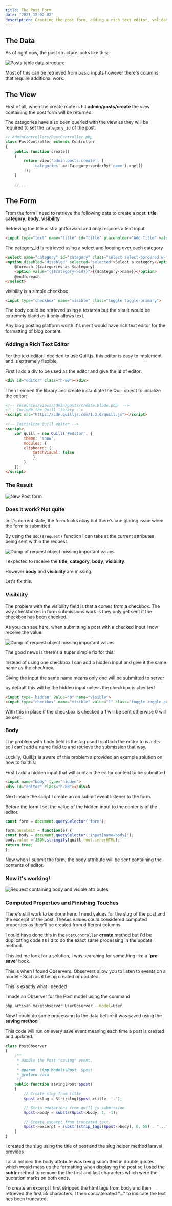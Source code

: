 ```yaml
---
title: The Post Form
date: "2021-12-02 02"
description: Creating the post form, adding a rich text editor, validation, observers and more.
---
```


## The Data

As of right now, the post structure looks like this:

![Posts table data structure](../../src/images/tables/posts.png)

Most of this can be retrieved from basic inputs however there's columns that require additional work.

## The View

First of all, when the create route is hit **admin/posts/create** the view containing the post form will be returned. 

The categories have also been queried with the view as they will be required to set the `category_id` of the post.

```php
// AdminControllers/PostController.php
class PostController extends Controller
{
    public function create()
    {
        return view('admin.posts.create', [
            'categories' => Category::orderBy('name')->get()
        ]);
    }
    
    //...
```

## The Form

From the form I need to retrieve the following data to create a post: **title**, **category**, **body**, **visibility**

Retrieving the title is straightforward and only requires a text input

```html
<input type="text" name="title" id="title" placeholder="Add Title" value="{{old('title')}}" class="input input-bordered {{ $errors->has('title') ? 'input-error' : '' }}">
```

The category_id is retrieved using a select and looping over each category

```html
<select name="category" id="category" class="select select-bordered w-full max-w-xs {{ $errors->has('title') ? 'input-error' : '' }}">
<option disabled="disabled" selected="selected">Select a category</option>
    @foreach ($categories as $category)
    <option value="{{$category->id}}">{{$category->name}}</option>
    @endforeach
</select>
```

visibility is a simple checkbox

```html
<input type="checkbox" name="visible" class="toggle toggle-primary">
```

The body could be retrieved using a textarea but the result would be extremely bland as it only allows text. 

Any blog posting platform worth it's merit would have rich text editor for the formatting of blog content.


### Adding a Rich Text Editor

For the text editor I decided to use Quill.js, this editor is easy to implement and is extremely flexible. 

First I add a div to be used as the editor and give the **id** of editor:

```html
<div id="editor" class="h-80"></div>
```

Then I embed the library and create instantiate the Quill object to initialize the editor:

```html
<!-- resources/views/admin/posts/create.blade.php  -->
<!-- Include the Quill library -->
<script src="https://cdn.quilljs.com/1.3.6/quill.js"></script>

<!-- Initialize Quill editor -->
<script>
    var quill = new Quill('#editor', {
        theme: 'snow',
        modules: {
        clipboard: {
            matchVisual: false
            },
        }
    });
</script>
```

### The Result
 
![New Post form](../../src/images/ui/new-post.png)

### Does it work? Not quite

In it's current state, the form looks okay but there's one glaring issue when the form is submitted. 


By using the `ddd($request)` function I can take at the current attributes being sent within the request.

![Dump of request object missing important values](../../src/images/requests/create-post-missing.png)

I expected to receive the **title**, **category**, **body**, **visibility**.

However **body** and **visibility** are missing.

Let's fix this.

### Visibility

The problem with the visibility field is that a comes from a checkbox. The way checkboxes in form submissions work is they only get sent if the checkbox has been checked.

As you can see here, when submitting a post with a checked input I now receive the value: 

![Dump of request object missing important values](../../src/images/requests/create-post-visible.png)

The good news is there's a super simple fix for this.

Instead of using one checkbox I can add a hidden input and give it the same name as the checkbox.

Giving the input the same name means only one will be submitted to server 

by default this will be the hidden input unless the checkbox is checked

```html
<input type='hidden' value="0" name="visible">
<input type="checkbox" name="visible" value="1" class="toggle toggle-primary">
```

With this in place if the checkbox is checked a 1 will be sent otherwise 0 will be sent.


### Body

The problem with body field is the tag used to attach the editor to is a `div` so I can't add a name field to and retrieve the submission that way.

Luckily, Quill.js is aware of this problem a provided an example solution on how to fix this.

First I add a hidden input that will contain the editor content to be submitted

```html
<input name="body" type="hidden">
<div id="editor" class="h-80"></div>N
```

Next inside the script I create an on submit event listener to the form. 

Before the form I set the value of the hidden input to the contents of the editor.

```js
const form = document.querySelector('form');

form.onsubmit = function(e) {
const body = document.querySelector('input[name=body]');
body.value = JSON.stringify(quill.root.innerHTML);
return true;
};
```

Now when I submit the form, the body attribute will be sent containing the contents of editor.

### Now it's working!

![Request containing body and visible attributes](../../src/images/requests/create-post-final.png)


### Computed Properties and Finishing Touches

There's still work to be done here. I need values for the slug of the post and the excerpt of the post. Theses values could considered computed properties as they'll be created from different columns

I could have done this in the `PostController` **create** method but i'd be duplicating code as I'd to do the exact same processing in the update method. 

This led me look for a solution, I was searching for something like a **'pre save'** hook.

This is when I found Observers. Observers allow you to listen to events on a model - Such as it being created or updated.

This is exactly what I needed

I made an Observer for the Post model using the command

```bash
php artisan make:observer UserObserver --model=User
```

Now I could do some processing to the data before it was saved using the **saving method**

This code will run on every save event meaning each time a post is created and updated.

```php
class PostObserver
{
    /**
     * Handle the Post "saving" event.
     *
     * @param  \App\Models\Post  $post
     * @return void
     */
    public function saving(Post $post)
    {
        // Create slug from title
        $post->slug = Str::slug($post->title, '-');

        // Strip quotations from quill js submission
        $post->body = substr($post->body, 1, -1);

        // Create excerpt from truncated text
        $post->excerpt = substr(strip_tags($post->body), 0, 55) . "...";
    }
}
```

I created the slug using the title of post and the slug helper method laravel provides

I also noticed the body attribute was being submitted in double quotes which would mess up the formatting when displaying the post so I used the **subtr** method to remove the the first and last characters which were the quotation marks on both ends. 

To create an excerpt I first stripped the html tags from body and then retrieved the first 55 characters. I then concatenated "..." to indicate the text has been truncated.

